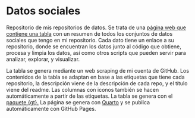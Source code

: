 # Datos sociales

Repositorio de mis repositorios de datos. Se trata de una [página web que contiene una tabla](https://bastianolea.github.io/datos_sociales/) con un resumen de todos los conjuntos de datos sociales que tengo en mi repositorio. Cada dato tiene un enlace a su repositorio, donde se encuentran los datos junto al código que obtiene, procesa y limpia los datos, así como otros scripts que pueden servir para analizar, explorar, y visualizar.

La tabla se genera mediante un web scraping de mi cuenta de GitHub. Los contenidos de la tabla se adaptan en base a las etiquetas que tiene cada repositorio, la descripción viene de la descripción de cada repo, y el título viene del readme. Las columnas con iconos también se hacen automáticamente a partir de las etiquetas. La tabla se genera con el [paquete {gt}.](https://gt.rstudio.com) La página se genera con [Quarto](https://github.com/quarto-dev/quarto-r) y se publica automáticamente con GitHub Pages.